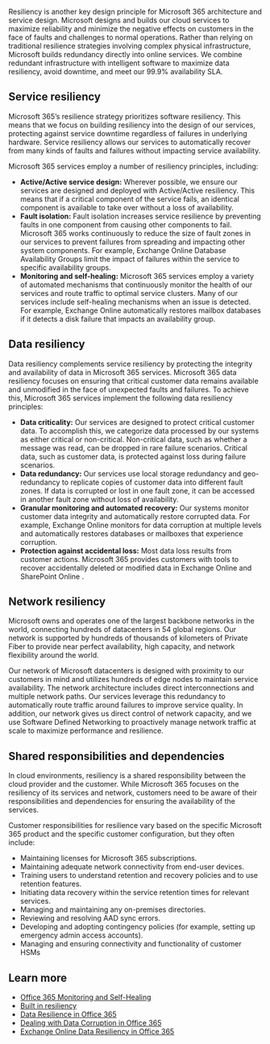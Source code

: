Resiliency is another key design principle for Microsoft 365 architecture and service design. Microsoft designs and builds our cloud services to maximize reliability and minimize the negative effects on customers in the face of faults and challenges to normal operations. Rather than relying on traditional resilience strategies involving complex physical infrastructure, Microsoft builds redundancy directly into online services. We combine redundant infrastructure with intelligent software to maximize data resiliency, avoid downtime, and meet our 99.9% availability SLA.

## Service resiliency

Microsoft 365’s resilience strategy prioritizes software resiliency. This means that we focus on building resiliency into the design of our services, protecting against service downtime regardless of failures in underlying hardware. Service resiliency allows our services to automatically recover from many kinds of faults and failures without impacting service availability.

Microsoft 365 services employ a number of resiliency principles, including:

- **Active/Active service design:** Wherever possible, we ensure our services are designed and deployed with Active/Active resiliency. This means that if a critical component of the service fails, an identical component is available to take over without a loss of availability.
- **Fault isolation:** Fault isolation increases service resilience by preventing faults in one component from causing other components to fail. Microsoft 365 works continuously to reduce the size of fault zones in our services to prevent failures from spreading and impacting other system components. For example, Exchange Online Database Availability Groups limit the impact of failures within the service to specific availability groups.
- **Monitoring and self-healing:** Microsoft 365 services employ a variety of automated mechanisms that continuously monitor the health of our services and route traffic to optimal service clusters. Many of our services include self-healing mechanisms when an issue is detected. For example, Exchange Online automatically restores mailbox databases if it detects a disk failure that impacts an availability group.

## Data resiliency

Data resiliency complements service resiliency by protecting the integrity and availability of data in Microsoft 365 services. Microsoft 365 data resiliency focuses on ensuring that critical customer data remains available and unmodified in the face of unexpected faults and failures. To achieve this, Microsoft 365 services implement the following data resiliency principles:

- **Data criticality:** Our services are designed to protect critical customer data. To accomplish this, we categorize data processed by our systems as either critical or non-critical. Non-critical data, such as whether a message was read, can be dropped in rare failure scenarios. Critical data, such as customer data, is protected against loss during failure scenarios.
- **Data redundancy:** Our services use local storage redundancy and geo-redundancy to replicate copies of customer data into different fault zones. If data is corrupted or lost in one fault zone, it can be accessed in another fault zone without loss of availability.
- **Granular monitoring and automated recovery:** Our systems monitor customer data integrity and automatically restore corrupted data. For example, Exchange Online monitors for data corruption at multiple levels and automatically restores databases or mailboxes that experience corruption.
- **Protection against accidental loss:** Most data loss results from customer actions. Microsoft 365 provides customers with tools to recover accidentally deleted or modified data in Exchange Online and SharePoint Online  .

## Network  resiliency

Microsoft owns and operates one of the largest backbone networks in the world, connecting hundreds of datacenters in 54 global regions. Our network is supported by hundreds of thousands of kilometers of Private Fiber to provide near perfect availability, high capacity, and network flexibility around the world.

Our network of Microsoft datacenters is designed with proximity to our customers in mind and utilizes hundreds of edge nodes to maintain service availability. The network architecture includes direct interconnections and multiple network paths. Our services leverage this redundancy to automatically route traffic around failures to improve service quality. In addition, our network gives us direct control of network capacity, and we use Software Defined Networking to proactively manage network traffic at scale to maximize performance and resilience.

## Shared responsibilities and dependencies

In cloud environments, resiliency is a shared responsibility between the cloud provider and the customer. While Microsoft 365 focuses on the resiliency of its services and network, customers need to be aware of their responsibilities and dependencies for ensuring the availability of the services.

Customer responsibilities for resilience vary based on the specific Microsoft 365 product and the specific customer configuration, but they often include:

- Maintaining licenses for Microsoft 365 subscriptions.
- Maintaining adequate network connectivity from end-user devices.
- Training users to understand retention and recovery policies and to use retention features.
- Initiating data recovery within the service retention times for relevant services.
- Managing and maintaining any on-premises directories.
- Reviewing and resolving AAD sync errors.
- Developing and adopting contingency policies (for example, setting up emergency admin access accounts).
- Managing and ensuring connectivity and functionality of customer HSMs

## Learn more

- [Office 365 Monitoring and Self-Healing](https://docs.microsoft.com/office365/Enterprise/office-365-monitoring-and-self-healing?azure-portal=true)
- [Built in resiliency](https://docs.microsoft.com/microsoft-365/enterprise/ebcm-m365-service-resiliency?view=o365-worldwide&azure-portal=true)
- [Data Resilience in Office 365](https://docs.microsoft.com/office365/Enterprise/office-365-data-resiliency-overview?azure-portal=true)
- [Dealing with Data Corruption in Office 365](https://docs.microsoft.com/office365/Enterprise/office-365-dealing-with-data-corruption?azure-portal=true)
- [Exchange Online Data Resiliency in Office 365](https://docs.microsoft.com/office365/Enterprise/office-365-exchange-data-resiliency?azure-portal=true)
